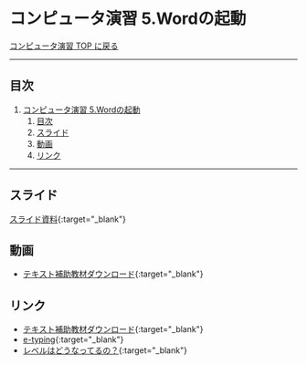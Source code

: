 # コンピュータ演習 5.Wordの起動

[コンピュータ演習 TOP に戻る](./index.md)

---

## 目次

1. [コンピュータ演習 5.Wordの起動](#コンピュータ演習-5wordの起動)
   1. [目次](#目次)
   2. [スライド](#スライド)
   3. [動画](#動画)
   4. [リンク](#リンク)


---

## スライド

[スライド資料](./cp_05slide.pdf){:target="_blank"}

## 動画
- [テキスト補助教材ダウンロード](https://www.youtube.com/watch?v=4OK8d9HC_ww){:target="_blank"}

## リンク
- [テキスト補助教材ダウンロード](http://noa-prolab.co.jp/download/){:target="_blank"}
- [e-typing](https://www.e-typing.ne.jp/){:target="_blank"}
- [レベルはどうなってるの？](https://www.e-typing.ne.jp/help/015.asp){:target="_blank"}
